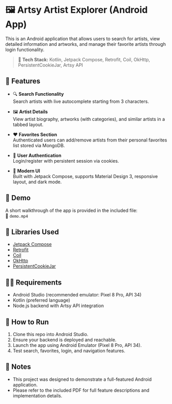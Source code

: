 # 🖼️ Artsy Artist Explorer (Android App)

This is an Android application that allows users to search for artists, view detailed information and artworks, and manage their favorite artists through login functionality.

> 🧪 **Tech Stack:** Kotlin, Jetpack Compose, Retrofit, Coil, OkHttp, PersistentCookieJar, Artsy API

## 📱 Features

- 🔍 **Search Functionality**  
  Search artists with live autocomplete starting from 3 characters.

- 🖼️ **Artist Details**  
  View artist biography, artworks (with categories), and similar artists in a tabbed layout.

- ❤️ **Favorites Section**  
  Authenticated users can add/remove artists from their personal favorites list stored via MongoDB.

- 👤 **User Authentication**  
  Login/register with persistent session via cookies.

- 🎨 **Modern UI**  
  Built with Jetpack Compose, supports Material Design 3, responsive layout, and dark mode.

## 📂 Demo

A short walkthrough of the app is provided in the included file:  
🎥 `demo.mp4`

## 🧰 Libraries Used

- [Jetpack Compose](https://developer.android.com/jetpack/compose)
- [Retrofit](https://square.github.io/retrofit/)
- [Coil](https://coil-kt.github.io/coil/)
- [OkHttp](https://square.github.io/okhttp/)
- [PersistentCookieJar](https://github.com/franmontiel/PersistentCookieJar)

## 🧑‍💻 Requirements

- Android Studio (recommended emulator: Pixel 8 Pro, API 34)
- Kotlin (preferred language)
- Node.js backend with Artsy API integration

## 🚀 How to Run

1. Clone this repo into Android Studio.
2. Ensure your backend is deployed and reachable.
3. Launch the app using Android Emulator (Pixel 8 Pro, API 34).
4. Test search, favorites, login, and navigation features.

## 📎 Notes

- This project was designed to demonstrate a full-featured Android application.
- Please refer to the included PDF for full feature descriptions and implementation details.
